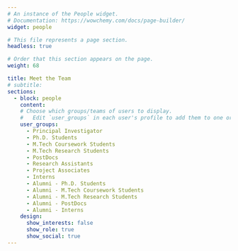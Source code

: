 ```yaml
---
# An instance of the People widget.
# Documentation: https://wowchemy.com/docs/page-builder/
widget: people

# This file represents a page section.
headless: true

# Order that this section appears on the page.
weight: 68

title: Meet the Team
# subtitle: 
sections:
  - block: people
    content:
    # Choose which groups/teams of users to display.
    #   Edit `user_groups` in each user's profile to add them to one or more of these groups.
    user_groups:
      - Principal Investigator
      - Ph.D. Students
      - M.Tech Coursework Students
      - M.Tech Research Students
      - PostDocs
      - Research Assistants
      - Project Associates
      - Interns
      - Alumni - Ph.D. Students
      - Alumni - M.Tech Coursework Students
      - Alumni - M.Tech Research Students
      - Alumni - PostDocs
      - Alumni - Interns
    design:
      show_interests: false
      show_role: true
      show_social: true
---
```


